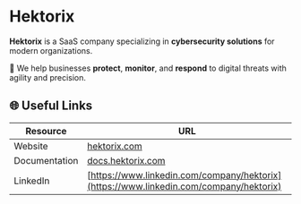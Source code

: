 # Hektorix

**Hektorix** is a SaaS company specializing in **cybersecurity solutions** for modern organizations.

🔐 We help businesses **protect**, **monitor**, and **respond** to digital threats with agility and precision.

## 🌐 Useful Links

| Resource      | URL                                                               |
| ------------- | ----------------------------------------------------------------- |
| Website       | [hektorix.com](https://hektorix.com)                              |
| Documentation | [docs.hektorix.com](https://docs.hektorix.com)                    |
| LinkedIn      | [https://www.linkedin.com/company/hektorix](https://www.linkedin.com/company/hektorix) |
